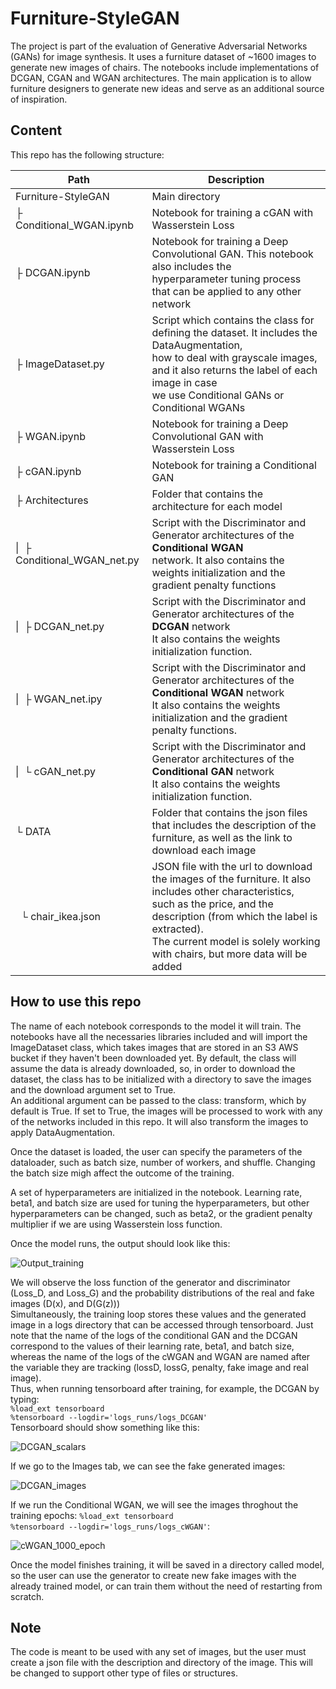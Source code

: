 # Furniture-StyleGAN

The project is part of the evaluation of Generative Adversarial Networks (GANs) for image synthesis. It uses a furniture dataset of ~1600 images to generate new images of chairs. The notebooks include implementations of DCGAN, CGAN and WGAN architectures. The main application is to allow furniture designers to generate new ideas and serve as an additional source of inspiration.

## Content

This repo has the following structure:

| Path | Description |
| ----- | ----- |
| Furniture-StyleGAN | Main directory |
| ├ Conditional_WGAN.ipynb | Notebook for training a cGAN with Wasserstein Loss |
| ├ DCGAN.ipynb | Notebook for training a Deep Convolutional GAN. This notebook also includes the <br> hyperparameter tuning process that can be applied to any other network|
| ├ ImageDataset.py | Script which contains the class for defining the dataset. It includes the DataAugmentation, <br>how to deal with grayscale images, and it also returns the label of each image in case <br> we use Conditional GANs or Conditional WGANs |
| ├ WGAN.ipynb | Notebook for training a Deep Convolutional GAN with Wasserstein Loss |
| ├ cGAN.ipynb | Notebook for training a Conditional GAN |
| ├ Architectures | Folder that contains the architecture for each model |
|  \| &nbsp;├ Conditional_WGAN_net.py | Script with the Discriminator and Generator architectures of the **Conditional WGAN** <br> network. It also contains the weights initialization and the gradient penalty functions|
|  \| &nbsp;├ DCGAN_net.py | Script with the Discriminator and Generator architectures of the **DCGAN** network <br> It also contains the weights initialization function.|
|  \| &nbsp;├ WGAN_net.ipy | Script with the Discriminator and Generator architectures of the **Conditional WGAN** network <br> It also contains the weights initialization and the gradient penalty functions. |
|  \| &nbsp;└ cGAN_net.py | Script with the Discriminator and Generator architectures of the **Conditional GAN** network <br> It also contains the weights initialization function. |
| └ DATA | Folder that contains the json files that includes the description of the furniture, as well as the link to download each image |
| &nbsp;&nbsp;└ chair_ikea.json | JSON file with the url to download the images of the furniture. It also includes other characteristics, <br> such as the price, and the description (from which the label is extracted). <br>The current model is solely working with chairs, but more data will be added|

## How to use this repo

The name of each notebook corresponds to the model it will train. The notebooks have all the necessaries libraries included and will import the ImageDataset class, which takes images that are stored in an S3 AWS bucket if they haven't been downloaded yet. By default, the class will assume the data is already downloaded, so, in order to download the dataset, the class has to be initialized with a directory to save the images and the download argument set to True. <br>
An additional argument can be passed to the class: transform, which by default is True. If set to True, the images will be processed to work with any of the networks included in this repo. It will also transform the images to apply DataAugmentation. <br>

Once the dataset is loaded, the user can specify the parameters of the dataloader, such as batch size, number of workers, and shuffle. Changing the batch size migh affect the outcome of the training. <br>

A set of hyperparameters are initialized in the notebook. Learning rate, beta1, and batch size are used for tuning the hyperparameters, but other hyperparameters can be changed, such as beta2, or the gradient penalty multiplier if we are using Wasserstein loss function. <br>

Once the model runs, the output should look like this:

![Output_training](https://user-images.githubusercontent.com/58112372/112840650-e7515900-909f-11eb-8bea-e777d3da4ee4.png)

We will observe the loss function of the generator and discriminator (Loss_D, and Loss_G) and the probability distributions of the real and fake images (D(x), and D(G(z)))<br>
Simultaneously, the training loop stores these values and the generated image in a logs directory that can be accessed through tensorboard. Just note that the name of the logs of the conditional GAN and the DCGAN correspond to the values of their learning rate, beta1, and batch size, whereas the name of the logs of the cWGAN and WGAN are named after the variable they are tracking (lossD, lossG, penalty, fake image and real image).<br>
Thus, when running tensorboard after training, for example, the DCGAN by typing: <br>
`%load_ext tensorboard` <br>
`%tensorboard --logdir='logs_runs/logs_DCGAN'`<br>
Tensorboard should show something like this:

![DCGAN_scalars](https://user-images.githubusercontent.com/58112372/112842296-b3773300-90a1-11eb-94d6-e391490edf41.png)

If we go to the Images tab, we can see the fake generated images:

![DCGAN_images](https://user-images.githubusercontent.com/58112372/112842360-c1c54f00-90a1-11eb-80be-4509d18302f9.png)

If we run the Conditional WGAN, we will see the images throghout the training epochs:
`%load_ext tensorboard` <br>
`%tensorboard --logdir='logs_runs/logs_cWGAN'`:<br>

![cWGAN_1000_epoch](https://user-images.githubusercontent.com/58112372/112843098-870fe680-90a2-11eb-98dc-60642ea4e235.gif)

Once the model finishes training, it will be saved in a directory called model, so the user can use the generator to create new fake images with the already trained model, or can train them without the need of restarting from scratch.

## Note

The code is meant to be used with any set of images, but the user must create a json file with the description and directory of the image. This will be changed to support other type of files or structures. 
